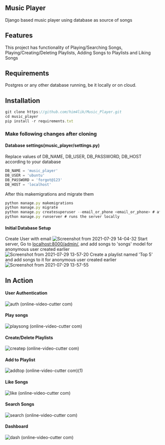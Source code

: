 ## Music Player
Django based music player using database as source of songs
## Features
This project has functionality of Playing/Searching Songs, Playing/Creating/Deleting Playlists, Adding Songs to Playlists and Liking Songs
## Requirements
Postgres or any other database running, be it locally or on cloud.

## Installation
```javascript
git clone https://github.com/him4lik/Music_Player.git
cd music_player
pip install -r requirements.txt
```
### Make following changes after cloning
#### Database settings(music_player/settings.py)
Replace values of DB_NAME, DB_USER, DB_PASSWORD, DB_HOST according to your database
```javascript
DB_NAME = 'music_player'
DB_USER = 'ubuntu'
DB_PASSWORD = 'forgot@123'
DB_HOST = 'localhost'
```
After this makemigrations and migrate them
```javascript
python manage.py makemigrations
python manage.py migrate
python manage.py createsuperuser --email_or_phone <email_or_phone> # after this prompt will ask you to set password for superuser
python manage.py runserver # runs the server locally
```

#### Initial Database Setup
Create User with email
![Screenshot from 2021-07-29 14-04-32](https://user-images.githubusercontent.com/75934883/127460157-4a8a6647-1fad-4916-88de-f9f691a56611.png)
Start server, Go to [localhost:8000/admin/](localhost:8000/admin/), and add songs to 'songs' model for anonymous user created earlier<br/>
![Screenshot from 2021-07-29 13-57-20](https://user-images.githubusercontent.com/75934883/127459352-b9bf349b-9e6f-43de-8f78-1f5f3de6b6be.png)
Create a playlist named 'Top 5' and add songs to it for anonymous user created earlier
![Screenshot from 2021-07-29 13-57-55](https://user-images.githubusercontent.com/75934883/127459178-91f029f3-601d-4970-a3e0-164ed70ead2d.png)

## In Action
#### User Authentication
![auth (online-video-cutter com)](https://user-images.githubusercontent.com/75934883/127489631-22a6a0b3-e80e-4c9c-b86d-3301a1cc7905.gif)
#### Play songs
![playsong (online-video-cutter com)](https://user-images.githubusercontent.com/75934883/127489578-13feb445-0aa0-4221-802d-ba0204859511.gif)
#### Create/Delete Playlists
![createp (online-video-cutter com)](https://user-images.githubusercontent.com/75934883/127489609-59926c75-f6cd-41fe-a086-3dc2215dda3c.gif)
#### Add to Playlist
![addtop (online-video-cutter com)(1)](https://user-images.githubusercontent.com/75934883/127489654-a34b133e-a7a1-4220-89ed-d0b4aac09e41.gif)
#### Like Songs
![like (online-video-cutter com)](https://user-images.githubusercontent.com/75934883/127488786-ea75933c-b398-45f5-a24f-eaceddaf452d.gif)
#### Search Songs
![search (online-video-cutter com)](https://user-images.githubusercontent.com/75934883/127489592-19626b54-55a3-4285-b0f7-b459d3735ef3.gif)
#### Dashboard
![dash (online-video-cutter com)](https://user-images.githubusercontent.com/75934883/127489219-50664c66-26f7-4416-9b9e-c51b4e061329.gif)
